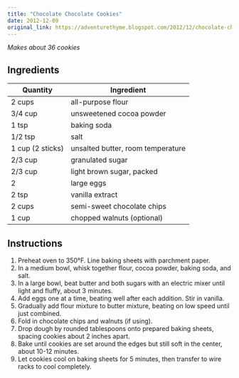 ```yaml
---
title: "Chocolate Chocolate Cookies"
date: 2012-12-09
original_link: https://adventurethyme.blogspot.com/2012/12/chocolate-chocolate-cookies.html
---
```


_Makes about 36 cookies_

## Ingredients


| Quantity | Ingredient |
| -------- | ---------- |
| 2 cups | all-purpose flour |
| 3/4 cup | unsweetened cocoa powder |
| 1 tsp | baking soda |
| 1/2 tsp | salt |
| 1 cup (2 sticks) | unsalted butter, room temperature |
| 2/3 cup | granulated sugar |
| 2/3 cup | light brown sugar, packed |
| 2 | large eggs |
| 2 tsp | vanilla extract |
| 2 cups | semi-sweet chocolate chips |
| 1 cup | chopped walnuts (optional) |

## Instructions


1. Preheat oven to 350°F. Line baking sheets with parchment paper.
2. In a medium bowl, whisk together flour, cocoa powder, baking soda, and salt.
3. In a large bowl, beat butter and both sugars with an electric mixer until light and fluffy, about 3 minutes.
4. Add eggs one at a time, beating well after each addition. Stir in vanilla.
5. Gradually add flour mixture to butter mixture, beating on low speed until just combined.
6. Fold in chocolate chips and walnuts (if using).
7. Drop dough by rounded tablespoons onto prepared baking sheets, spacing cookies about 2 inches apart.
8. Bake until cookies are set around the edges but still soft in the center, about 10-12 minutes.
9. Let cookies cool on baking sheets for 5 minutes, then transfer to wire racks to cool completely.
